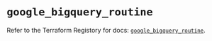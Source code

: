 # `google_bigquery_routine`

Refer to the Terraform Registory for docs: [`google_bigquery_routine`](https://registry.terraform.io/providers/hashicorp/google/5.1.0/docs/resources/bigquery_routine).
